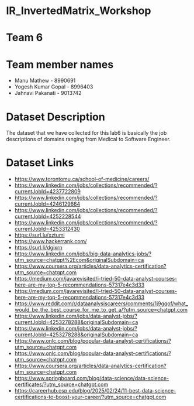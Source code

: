 # IR_InvertedMatrix_Workshop

# Team 6

# Team member names
- Manu Mathew - 8990691
- Yogesh Kumar Gopal - 8996403 
- Jahnavi Pakanati - 9013742

# Dataset Description
The dataset that we have collected for this lab6 is basically the job descriptions of domains ranging from Medical to Software Engineer.

# Dataset Links
- https://www.torontomu.ca/school-of-medicine/careers/
- https://www.linkedin.com/jobs/collections/recommended/?currentJobId=4237722809
- https://www.linkedin.com/jobs/collections/recommended/?currentJobId=4246129664
- https://www.linkedin.com/jobs/collections/recommended/?currentJobId=4252228544
- https://www.linkedin.com/jobs/collections/recommended/?currentJobId=4253312430
- https://surl.lu/xztuml
- https://www.hackerrank.com/ 
- https://surl.li/dgixrn 
- https://www.linkedin.com/jobs/big-data-analytics-jobs/?utm_source=chatgpt%2Ecom&originalSubdomain=ca
- https://www.coursera.org/articles/data-analytics-certification?utm_source=chatgpt.com
- https://medium.com/javarevisited/i-tried-50-data-analyst-courses-here-are-my-top-5-recommendations-57317e4c3d33
- https://medium.com/javarevisited/i-tried-50-data-analyst-courses-here-are-my-top-5-recommendations-57317e4c3d33
- https://www.reddit.com/r/dataanalysiscareers/comments/1j9gqof/what_would_be_the_best_course_for_me_to_get_a/?utm_source=chatgpt.com
- https://www.linkedin.com/jobs/data-analyst-jobs/?currentJobId=4253278288&originalSubdomain=ca
- https://www.linkedin.com/jobs/data-analyst-jobs/?currentJobId=4253278288&originalSubdomain=ca
- https://www.onlc.com/blog/popular-data-analyst-certifications/?utm_source=chatgpt.com
- https://www.onlc.com/blog/popular-data-analyst-certifications/?utm_source=chatgpt.com
- https://www.coursera.org/articles/data-analytics-certification?utm_source=chatgpt.com
- https://www.springboard.com/blog/data-science/data-science-certificates/?utm_source=chatgpt.com
- https://careerhub.csp.edu/blog/2025/02/24/11-best-data-science-certifications-to-boost-your-career/?utm_source=chatgpt.com




